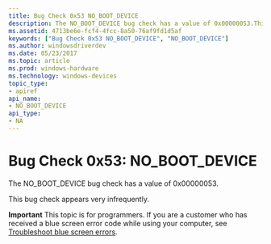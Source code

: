 ```yaml
---
title: Bug Check 0x53 NO_BOOT_DEVICE
description: The NO_BOOT_DEVICE bug check has a value of 0x00000053.This bug check appears very infrequently.
ms.assetid: 4713be6e-fcf4-4fcc-8a50-76af9fd1d5af
keywords: ["Bug Check 0x53 NO_BOOT_DEVICE", "NO_BOOT_DEVICE"]
ms.author: windowsdriverdev
ms.date: 05/23/2017
ms.topic: article
ms.prod: windows-hardware
ms.technology: windows-devices
topic_type:
- apiref
api_name:
- NO_BOOT_DEVICE
api_type:
- NA
---
```


# Bug Check 0x53: NO\_BOOT\_DEVICE


The NO\_BOOT\_DEVICE bug check has a value of 0x00000053.

This bug check appears very infrequently.

**Important** This topic is for programmers. If you are a customer who has received a blue screen error code while using your computer, see [Troubleshoot blue screen errors](http://windows.microsoft.com/windows-10/troubleshoot-blue-screen-errors).

 

 




